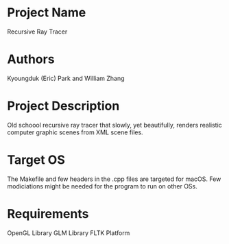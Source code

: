 # Project Name

Recursive Ray Tracer

# Authors

Kyoungduk (Eric) Park and William Zhang

# Project Description

Old schoool recursive ray tracer that slowly, yet beautifully, renders realistic computer graphic scenes from XML scene files.

# Target OS

The Makefile and few headers in the .cpp files are targeted for macOS. Few modiciations might be needed for the program to run on other OSs.

# Requirements

OpenGL Library
GLM Library
FLTK Platform
